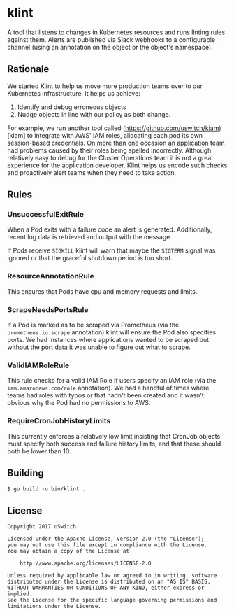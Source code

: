 # klint

A tool that listens to changes in Kubernetes resources and runs linting rules against them. Alerts are published
via Slack webhooks to a configurable channel (using an annotation on the object or the object's namespace).

## Rationale
We started Klint to help us move more production teams over to our Kubernetes infrastructure. It helps us achieve:

1. Identify and debug erroneous objects
2. Nudge objects in line with our policy as both change.

For example, we run another tool called (https://github.com/uswitch/kiam)[kiam] to integrate with AWS' IAM roles,
allocating each pod its own session-based credentials. On more than one occasion an application team had problems
caused by their roles being spelled incorrectly. Although relatively easy to debug for the Cluster Operations team
it is not a great experience for the application developer. Klint helps us encode such checks and proactively alert
teams when they need to take action.

## Rules

### UnsuccessfulExitRule
When a Pod exits with a failure code an alert is generated. Additionally, recent log data is retrieved and output
with the message.

If Pods receive `SIGKILL` klint will warn that maybe the `SIGTERM` signal was ignored or that the graceful shutdown
period is too short.

### ResourceAnnotationRule
This ensures that Pods have cpu and memory requests and limits.

### ScrapeNeedsPortsRule
If a Pod is marked as to be scraped via Prometheus (via the `prometheus.io.scrape` annotation) klint will ensure
the Pod also specifies ports. We had instances where applications wanted to be scraped but without the port data
it was unable to figure out what to scrape.

### ValidIAMRoleRule
This rule checks for a valid IAM Role if users specify an IAM role (via the `iam.amazonaws.com/role` annotation). We
had a handful of times where teams had roles with typos or that hadn't been created and it wasn't obvious why
the Pod had no permissions to AWS.

### RequireCronJobHistoryLimits
This currently enforces a relatively low limit insisting that CronJob objects must specify both success and
failure history limits, and that these should both be lower than 10.


## Building

```
$ go build -o bin/klint .
```

## License

```
Copyright 2017 uSwitch

Licensed under the Apache License, Version 2.0 (the "License");
you may not use this file except in compliance with the License.
You may obtain a copy of the License at

    http://www.apache.org/licenses/LICENSE-2.0

Unless required by applicable law or agreed to in writing, software
distributed under the License is distributed on an "AS IS" BASIS,
WITHOUT WARRANTIES OR CONDITIONS OF ANY KIND, either express or implied.
See the License for the specific language governing permissions and
limitations under the License.
```
